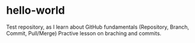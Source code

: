 # hello-world
Test repository, as I learn about GitHub fundamentals (Repository, Branch, Commit, Pull/Merge)
Practive lesson on braching and commits.  
